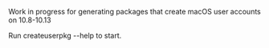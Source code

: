 Work in progress for generating packages that create macOS user accounts on
10.8-10.13

Run createuserpkg --help to start.
